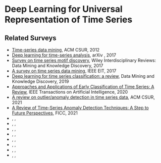 # Deep Learning for Universal Representation of Time Series

## Related Surveys

- [Time-series data mining](https://dl.acm.org/doi/pdf/10.1145/2379776.2379788), ACM CSUR, 2012
- [Deep learning for time-series analysis](https://arxiv.org/pdf/1701.01887), arXiv , 2017
- [Survey on time series motif discovery](https://doi.org/10.1002/widm.1199), Wiley Interdisciplinary Reviews: Data Mining and Knowledge Discovery, 2017
- [A survey on time series data mining](https://ieeexplore.ieee.org/abstract/document/8053409), IEEE EIT, 2017
- [Deep learning for time series classification: a review](https://link.springer.com/article/10.1007/s10618-019-00619-1), Data Mining and Knowledge Discovery, 2019
- [Approaches and Applications of Early Classification of Time Series: A Review](https://ieeexplore.ieee.org/abstract/document/9207873), IEEE Transactions on Artificial Intelligence, 2020
- [A review on outlier/anomaly detection in time series data](https://dl.acm.org/doi/pdf/10.1145/3444690), ACM CSUR, 2021
- [A Review of Time-Series Anomaly Detection Techniques: A Step to Future Perspectives](https://link.springer.com/chapter/10.1007/978-3-030-73100-7_60), FICC, 2021
- [](), , 
- [](), , 
- [](), , 
- [](), , 
- [](), , 
- [](), , 
- [](), , 
- [](), , 
